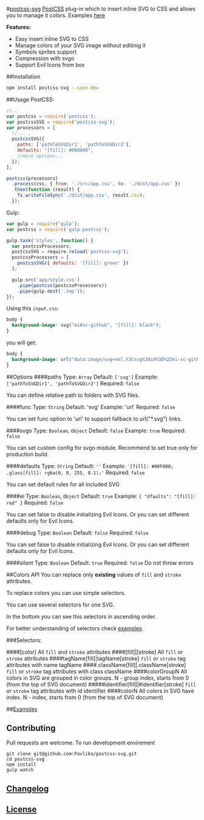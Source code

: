 #[postcss-svg](http://pavliko.github.io/postcss-svg/)
[PostCSS](https://github.com/postcss/postcss) plug-in which to insert inline SVG to CSS and allows you to manage it colors.
Examples [here](http://pavliko.github.io/postcss-svg/#examples)

**Features:**

* Easy insert inline SVG to CSS
* Manage colors of your SVG image without editinig it
* Symbols sprites support
* Compression with svgo
* Support Evil Icons from box

##Installation

```bash
npm install postcss-svg --save-dev
```

##Usage
PostCSS:

```javascript
//...
var postcss = require('postcss');
var postcssSVG = require('postcss-svg');
var processors = [
  //... ,
  postcssSVG({
    paths: ['pathToSVGDir1', 'pathToSVGDir2'],
    defaults: "[fill]: #000000",
    //more options...
  });
];

postcss(processors)
  .process(css, { from: './src/app.css', to: './dist/app.css' })
  .then(function (result) {
    fs.writeFileSync('./dist/app.css', result.css);
  });
```

Gulp:

```javascript
var gulp = require('gulp');
var postcss = require('gulp-postcss');

gulp.task('styles', function() {
  var postcssProcessors;
  postcssSVG = require.reload('postcss-svg');
  postcssProcessors = [
    postcssSVG({ defaults: '[fill]: green' })
  ];

  gulp.src('app/style.css')
    .pipe(postcss(postcssProcessors))
    .pipe(gulp.dest('.tmp'));
});
```

Using this `input.css`:

```css
body {
  background-image: svg("ei#sc-github", "[fill]: black");
}
```

you will get:

```css
body {
  background-image: url("data:image/svg+xml,%3Csvg%20id%3D%22ei-sc-github-icon%22%20viewBox%3D%220%200%2050%2050%22%20xmlns%3D%22http%3A%2F%2Fwww.w3.org%2F2000%2Fsvg%22%20xmlns%3Axlink%3D%22http%3A%2F%2Fwww.w3.org%2F1999%2Fxlink%22%20style%3D%22fill%3Ablack%3B%22%20height%3D%22100%25%22%20width%3D%22100%25%22%3E%3Cpath%20fill-rule%3D%22evenodd%22%20clip-rule%3D%22evenodd%22%20d%3D%22M25%2010c-8.3%200-15%206.7-15%2015%200%206.6%204.3%2012.2%2010.3%2014.2.8.1%201-.3%201-.7v-2.6c-4.2.9-5.1-2-5.1-2-.7-1.7-1.7-2.2-1.7-2.2-1.4-.9.1-.9.1-.9%201.5.1%202.3%201.5%202.3%201.5%201.3%202.3%203.5%201.6%204.4%201.2.1-1%20.5-1.6%201-2-3.3-.4-6.8-1.7-6.8-7.4%200-1.6.6-3%201.5-4-.2-.4-.7-1.9.1-4%200%200%201.3-.4%204.1%201.5%201.2-.3%202.5-.5%203.8-.5%201.3%200%202.6.2%203.8.5%202.9-1.9%204.1-1.5%204.1-1.5.8%202.1.3%203.6.1%204%201%201%201.5%202.4%201.5%204%200%205.8-3.5%207-6.8%207.4.5.5%201%201.4%201%202.8v4.1c0%20.4.3.9%201%20.7%206-2%2010.2-7.6%2010.2-14.2C40%2016.7%2033.3%2010%2025%2010z%22%2F%3E%3C%2Fsvg%3E");
}
```

##Options
####paths
Type: `Array` Default: `['svg']` Example: `['pathToSVGDir1', 'pathToSVGDir2']` Required: `false`

You can define relative path to folders with SVG files.

####func
Type: `String` Default: 'svg' Example: 'url' Required: `false`

You can set func option to 'url' to support fallback to url("*.svg") links.

####svgo
Type: `Boolean`, `Object` Default: `false` Example: `true` Required: `false`

You can set custom config for svgo module. Recommend to set true only for production build.

####defaults
Type: `String` Default: `''` Example: `'[fill]: #00F800; .glass[fill]: rgba(0, 0, 255, 0.1);'` Required: `false`

You can set default rules for all included SVG

####ei
Type: `Boolean`, `Object` Default: `true` Example: `{ "dfaults": "[fill]: red" }` Required: `false`

You can set false to disable initializing Evil Icons. Or you can set different defaults only for Evil Icons.

####debug
Type: `Boolean` Default: `false` Required: `false`

You can set false to disable initializing Evil Icons. Or you can set different defaults only for Evil Icons.

####silent
Type: `Boolean` Default: `true` Required: `false`
Do not throw errors

##Colors API
You can replace only **existing** values of `fill` and `stroke` attributes.

To replace colors you can use simple selectors.

You can use several selectors for one SVG.

In the bottom you can see this selectors in ascending order.

For better understanding of selectors check [examples](http://pavliko.github.io/postcss-svg/#examples).

###Selectors:

####[color]
All `fill` and `stroke` attributes
####[fill]|[stroke]
All `fill` or `stroke` attributes
####tagName[fill]|tagName[stroke]
`fill` or `stroke` tag attributes with name tagName
####.className[fill]|.className[stroke]
`fill` or `stroke` tag attributes with class className
####colorGroupN
All colors in SVG are grouped in color groups. N - group index, starts from 0 (from the top of SVG document)
####\#identifier[fill]|\#identifier[stroke]
`fill` or `stroke` tag attributes with id identifier
####colorN
All colors in SVG have index. N - index, starts from 0 (from the top of SVG document)

##[Examples](http://pavliko.github.io/postcss-svg/#examples)

## Contributing
Pull requests are welcome.
To run development envirement

```
git clone git@github.com:Pavliko/postcss-svg.git
cd postcss-svg
npm install
gulp watch
```

## [Changelog](CHANGELOG.md)

## [License](LCENSE)
